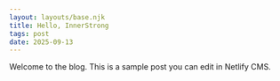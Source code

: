 ```yaml
---
layout: layouts/base.njk
title: Hello, InnerStrong
tags: post
date: 2025-09-13
---
```


Welcome to the blog. This is a sample post you can edit in Netlify CMS.
